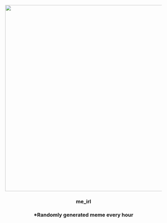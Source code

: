 <p align="center">
        <img src="https://i.redd.it/li0cb68zecv91.jpg" width="600" height="600">
        </p>
        <h3 align="center">me_irl</h3>
        <h3 align="center">*Randomly generated meme every hour</h3>
    